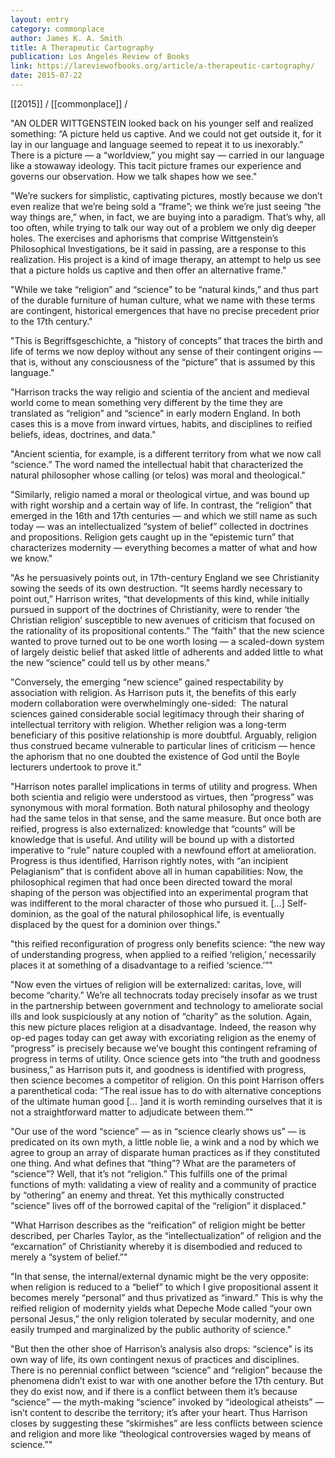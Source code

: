 ```yaml
---
layout: entry
category: commonplace
author: James K. A. Smith
title: A Therapeutic Cartography
publication: Los Angeles Review of Books
link: https://lareviewofbooks.org/article/a-therapeutic-cartography/
date: 2015-07-22
---
```


[[2015]] / [[commonplace]] / 

"AN OLDER WITTGENSTEIN looked back on his younger self and realized something: “A picture held us captive. And we could not get outside it, for it lay in our language and language seemed to repeat it to us inexorably.” There is a picture — a “worldview,” you might say — carried in our language like a stowaway ideology. This tacit picture frames our experience and governs our observation. How we talk shapes how we see."
 
"We’re suckers for simplistic, captivating pictures, mostly because we don’t even realize that we’re being sold a “frame”; we think we’re just seeing “the way things are,” when, in fact, we are buying into a paradigm. That’s why, all too often, while trying to talk our way out of a problem we only dig deeper holes. The exercises and aphorisms that comprise Wittgenstein’s Philosophical Investigations, be it said in passing, are a response to this realization. His project is a kind of image therapy, an attempt to help us see that a picture holds us captive and then offer an alternative frame."

"While we take “religion” and “science” to be “natural kinds,” and thus part of the durable furniture of human culture, what we name with these terms are contingent, historical emergences that have no precise precedent prior to the 17th century."

"This is Begriffsgeschichte, a “history of concepts” that traces the birth and life of terms we now deploy without any sense of their contingent origins — that is, without any consciousness of the “picture” that is assumed by this language."

"Harrison tracks the way religio and scientia of the ancient and medieval world come to mean something very different by the time they are translated as “religion” and “science” in early modern England. In both cases this is a move from inward virtues, habits, and disciplines to reified beliefs, ideas, doctrines, and data."

"Ancient scientia, for example, is a different territory from what we now call “science.” The word named the intellectual habit that characterized the natural philosopher whose calling (or telos) was moral and theological."

"Similarly, religio named a moral or theological virtue, and was bound up with right worship and a certain way of life. In contrast, the “religion” that emerged in the 16th and 17th centuries — and which we still name as such today — was an intellectualized “system of belief” collected in doctrines and propositions. Religion gets caught up in the “epistemic turn” that characterizes modernity — everything becomes a matter of what and how we know."

"As he persuasively points out, in 17th-century England we see Christianity sowing the seeds of its own destruction. “It seems hardly necessary to point out,” Harrison writes, “that developments of this kind, while initially pursued in support of the doctrines of Christianity, were to render ‘the Christian religion’ susceptible to new avenues of criticism that focused on the rationality of its propositional contents.” The “faith” that the new science wanted to prove turned out to be one worth losing — a scaled-down system of largely deistic belief that asked little of adherents and added little to what the new “science” could tell us by other means."

"Conversely, the emerging “new science” gained respectability by association with religion. As Harrison puts it, the benefits of this early modern collaboration were overwhelmingly one-sided:  The natural sciences gained considerable social legitimacy through their sharing of intellectual territory with religion. Whether religion was a long-term beneficiary of this positive relationship is more doubtful. Arguably, religion thus construed became vulnerable to particular lines of criticism — hence the aphorism that no one doubted the existence of God until the Boyle lecturers undertook to prove it."

"Harrison notes parallel implications in terms of utility and progress. When both scientia and religio were understood as virtues, then “progress” was synonymous with moral formation. Both natural philosophy and theology had the same telos in that sense, and the same measure. But once both are reified, progress is also externalized: knowledge that “counts” will be knowledge that is useful. And utility will be bound up with a distorted imperative to “rule” nature coupled with a newfound effort at amelioration. Progress is thus identified, Harrison rightly notes, with “an incipient Pelagianism” that is confident above all in human capabilities: Now, the philosophical regimen that had once been directed toward the moral shaping of the person was objectified into an experimental program that was indifferent to the moral character of those who pursued it. […] Self-dominion, as the goal of the natural philosophical life, is eventually displaced by the quest for a dominion over things."

"this reified reconfiguration of progress only benefits science: “the new way of understanding progress, when applied to a reified ‘religion,’ necessarily places it at something of a disadvantage to a reified ‘science.’”"
 
"Now even the virtues of religion will be externalized: caritas, love, will become “charity.” We’re all technocrats today precisely insofar as we trust in the partnership between government and technology to ameliorate social ills and look suspiciously at any notion of “charity” as the solution. Again, this new picture places religion at a disadvantage. Indeed, the reason why op-ed pages today can get away with excoriating religion as the enemy of “progress” is precisely because we’ve bought this contingent reframing of progress in terms of utility. Once science gets into “the truth and goodness business,” as Harrison puts it, and goodness is identified with progress, then science becomes a competitor of religion. On this point Harrison offers a parenthetical coda: “The real issue has to do with alternative conceptions of the ultimate human good [… ]and it is worth reminding ourselves that it is not a straightforward matter to adjudicate between them.”"

"Our use of the word “science” — as in “science clearly shows us” — is predicated on its own myth, a little noble lie, a wink and a nod by which we agree to group an array of disparate human practices as if they constituted one thing. And what defines that “thing”? What are the parameters of “science”? Well, that it’s not “religion.” This fulfills one of the primal functions of myth: validating a view of reality and a community of practice by “othering” an enemy and threat. Yet this mythically constructed “science” lives off of the borrowed capital of the “religion” it displaced."

"What Harrison describes as the “reification” of religion might be better described, per Charles Taylor, as the “intellectualization” of religion and the “excarnation” of Christianity whereby it is disembodied and reduced to merely a “system of belief.”"

"In that sense, the internal/external dynamic might be the very opposite: when religion is reduced to a “belief” to which I give propositional assent it becomes merely “personal” and thus privatized as “inward.” This is why the reified religion of modernity yields what Depeche Mode called “your own personal Jesus,” the only religion tolerated by secular modernity, and one easily trumped and marginalized by the public authority of science."

"But then the other shoe of Harrison’s analysis also drops: “science” is its own way of life, its own contingent nexus of practices and disciplines. There is no perennial conflict between “science” and “religion” because the phenomena didn’t exist to war with one another before the 17th century. But they do exist now, and if there is a conflict between them it’s because “science” — the myth-making “science” invoked by “ideological atheists” — isn’t content to describe the territory; it’s after your heart. Thus Harrison closes by suggesting these “skirmishes” are less conflicts between science and religion and more like “theological controversies waged by means of science.”"

